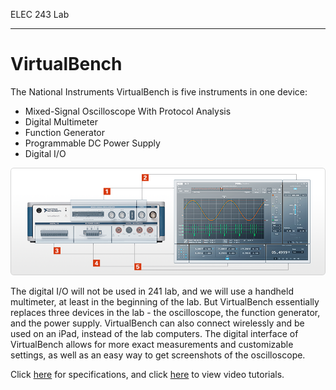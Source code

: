 ELEC 243 Lab

------------------------------------------------------------------------

VirtualBench
============

The National Instruments VirtualBench is five instruments in one
device:  

- Mixed-Signal Oscilloscope With Protocol Analysis
- Digital Multimeter
- Function Generator
- Programmable DC Power Supply
- Digital I/O

![](./figs/virtualbench.png)

The digital I/O will not be used in 241 lab, and we will use a handheld
multimeter, at least in the beginning of the lab. But VirtualBench
essentially replaces three devices in the lab - the oscilloscope, the
function generator, and the power supply. VirtualBench can also connect
wirelessly and be used on an iPad, instead of the lab computers. The
digital interface of VirtualBench allows for more exact measurements and
customizable settings, as well as an easy way to get screenshots of the
oscilloscope.

Click [here](http://www.ni.com/virtualbench/specifications/) for
specifications, and click [here](http://www.ni.com/virtualbench/try/) to
view video tutorials.
